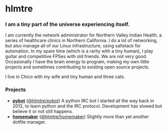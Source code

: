 hlmtre
================

### I am a tiny part of the universe experiencing itself.

I am currently the network administrator for Northern Valley Indian Health, a series of healthcare clinics in Northern California. I do a lot of networking, but also manage all of our Linux infrastructure, using saltstack for automation.
In my spare time (which is a rarity with a tiny human), I play guitar and competitive FPSes with old friends. We are not very good. Occasionally I have the brain energy to program, making my own little projects and sometimes contributing to existing open source projects.

I live in Chico with my wife and tiny human and three cats.

### Projects
- **[pybot][pybot-github]** ([@hlmtre/pybot][pybot-github]) A python IRC bot I started all the way back in 2012, to learn python and the IRC protocol. Development has slowed but believe it or not still happens.
- **[homemaker][homemaker-crates]** ([@hlmtre/homemaker][homemaker-github]) Slightly more than yet another dotfile manager.

[homemaker-github]: https://github.com/hlmtre/homemaker
[homemaker-crates]: https://crates.io/hm
[pybot-github]: https://github.com/hlmtre/pybot
